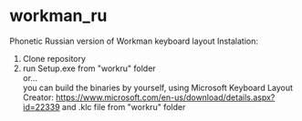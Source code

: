 # workman_ru
Phonetic Russian version of Workman keyboard layout
Instalation:<br>
1. Clone repository<br>
2. run Setup.exe from "workru" folder<br>
or...<br>
you can build the binaries by yourself, using Microsoft Keyboard Layout Creator: https://www.microsoft.com/en-us/download/details.aspx?id=22339  and .klc file from "workru" folder
